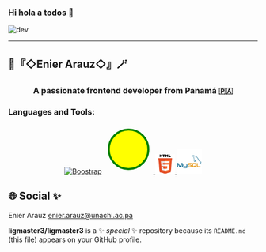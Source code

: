 ### Hi hola a todos 👋
<img src="https://blogger.googleusercontent.com/img/b/R29vZ2xl/AVvXsEgXOBvDo0bu2g10cKvmxQFCvHOtWLnXDZRHtOT4g96j72kTaSxU0KX4IPiOHBTXjqMsK42s1s46gjsdhQMV5BVrjzVVUiz441Arn3jsmmeRbQheeKeyDZHbgnMB_Wq9zc4PLM7BwCw8McX9qAwPZPdPpaDhVrq0PYWTBA5zodvrTW7v3vY4fUeYndkPDA/s1200/lenguaje-programacion-videojuegos-populares.webp" alt="dev">
<hr>
<h2 align="">🔮『◇Enier Arauz◇』🪄</h2>
<h3 align="center">A passionate frontend developer from Panamá 🇵🇦</h3>

<h3 align="left">Languages and Tools:</h3>
<p align="center"><a href="https://getbootstrap.com/"><img src="https://getbootstrap.com/docs/5.3/assets/brand/bootstrap-logo-shadow.png" alt="Boostrap" style="width: 50px; ,height: 150px;"></a>
<a href="https://www.w3schools.com/css/" target="_blank" rel="noreferrer"><svg width="100" height="100" xmlns="http://www.w3.org/2000/svg">
  <circle cx="50" cy="50" r="40" stroke="green" stroke-width="4" fill="yellow" />
</svg> </a> 
   <a href="https://www.w3.org/html/" target="_blank" rel="noreferrer"> <img src="https://raw.githubusercontent.com/devicons/devicon/master/icons/html5/html5-original-wordmark.svg" alt="html5" width="40px" height="40px"/> </a> 
   <a href="https://www.mysql.com/" target="_blank" rel="noreferrer"> <img src="https://raw.githubusercontent.com/devicons/devicon/master/icons/mysql/mysql-original-wordmark.svg" alt="mysql" width="50px" height="50px"/> </a> 
</p>

## 🌐 Social ✨️

Enier Arauz enier.arauz@unachi.ac.pa

**ligmaster3/ligmaster3** is a ✨ _special_ ✨ repository because its `README.md` (this file) appears on your GitHub profile.
<!--
Here are some ideas to get you started:
## 🌐 Social ✨️
- 🔭 I’m currently working on ...
- 🌱 I’m currently learning ...
- 👯 I’m looking to collaborate on ...
- 🤔 I’m looking for help with ...
- 💬 Ask me about ...
- 📫 How to reach me: ...
- 😄 Pronouns: ...
-  Fun fact: ...
<--
